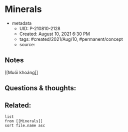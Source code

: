 # Minerals

- metadata
	- UID: P-210810-2128
	- Created: August 10, 2021 6:30 PM
	- tags: #created/2021/Aug/10, #permanent/concept 
	- source: 

## Notes
[[Muối khoáng]]

## Questions & thoughts:


## Related:
```dataview
list
from [[Minerals]]
sort file.name asc
```